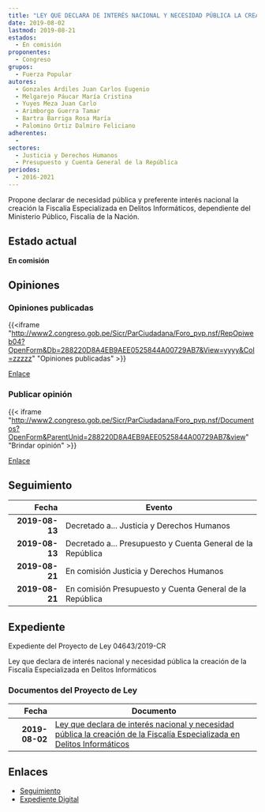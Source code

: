 ```yaml
---
title: "LEY QUE DECLARA DE INTERÉS NACIONAL Y NECESIDAD PÚBLICA LA CREACIÓN DE LA FISCALÍA ESPECIALIZADA EN DELITOS INFORMÁTICOS"
date: 2019-08-02
lastmod: 2019-08-21
estados: 
  - En comisión
proponentes: 
  - Congreso
grupos: 
  - Fuerza Popular
autores: 
  - Gonzales Ardiles Juan Carlos Eugenio
  - Melgarejo Páucar María Cristina
  - Yuyes Meza Juan Carlo
  - Arimborgo Guerra Tamar
  - Bartra Barriga Rosa María
  - Palomino Ortiz Dalmiro Feliciano
adherentes: 
  - 
sectores: 
  - Justicia y Derechos Humanos
  - Presupuesto y Cuenta General de la República
periodos: 
  - 2016-2021
---
```


Propone declarar de necesidad pública y preferente interés nacional la creación la Fiscalía Especializada en Delitos Informáticos, dependiente del Ministerio Público, Fiscalía de la Nación.


## Estado actual

**En comisión**

## Opiniones

### Opiniones publicadas

{{<iframe "http://www2.congreso.gob.pe/Sicr/ParCiudadana/Foro_pvp.nsf/RepOpiweb04?OpenForm&Db=288220D8A4EB9AEE0525844A00729AB7&View=yyyy&Col=zzzzz" "Opiniones publicadas" >}}

[Enlace](http://www2.congreso.gob.pe/Sicr/ParCiudadana/Foro_pvp.nsf/RepOpiweb04?OpenForm&Db=288220D8A4EB9AEE0525844A00729AB7&View=yyyy&Col=zzzzz)
### Publicar opinión

{{< iframe "http://www2.congreso.gob.pe/Sicr/ParCiudadana/Foro_pvp.nsf/Documentos?OpenForm&ParentUnid=288220D8A4EB9AEE0525844A00729AB7&view" "Brindar opinión" >}}

[Enlace](http://www2.congreso.gob.pe/Sicr/ParCiudadana/Foro_pvp.nsf/Documentos?OpenForm&ParentUnid=288220D8A4EB9AEE0525844A00729AB7&view)

## Seguimiento

| Fecha | Evento |
|------:|--------|
| **2019-08-13** | Decretado a... Justicia y Derechos Humanos|
| **2019-08-13** | Decretado a... Presupuesto y Cuenta General de la República|
| **2019-08-21** | En comisión Justicia y Derechos Humanos|
| **2019-08-21** | En comisión Presupuesto y Cuenta General de la República|


## Expediente

Expediente del Proyecto de Ley 04643/2019-CR

Ley que declara de interés nacional y necesidad pública la creación de la Fiscalía Especializada en Delitos Informáticos


### Documentos del Proyecto de Ley

| Fecha | Documento |
|------:|--------|
| **2019-08-02** | [Ley que declara de interés nacional y necesidad pública la creación de la Fiscalía Especializada en Delitos Informáticos](http://www.leyes.congreso.gob.pe/Documentos/2016_2021/Proyectos_de_Ley_y_de_Resoluciones_Legislativas/PL0464320190802..pdf) |

## Enlaces 

- [Seguimiento](http://www2.congreso.gob.pe/Sicr/TraDocEstProc/CLProLey2016.nsf/f7fff46988ca05b1052578e100829cc7/4bce9eb4037c608d0525844d00626244?OpenDocument)
- [Expediente Digital](http://www2.congreso.gob.pe/Sicr/TraDocEstProc/CLProLey2016.nsf/f7fff46988ca05b1052578e100829cc7/4bce9eb4037c608d0525844d00626244?OpenDocument&Click=05257FB7005EB655.eb71d0cf91d8294e05256cdf006b5706/$Body/0.1C6C)
